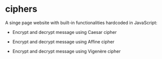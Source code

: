 # ciphers

A singe page website with built-in functionalities hardcoded in JavaScript:

- Encrypt and decrypt message using Caesar cipher

- Encrypt and decrypt message using Affine cipher

- Encrypt and decrypt message using Vigenère cipher


